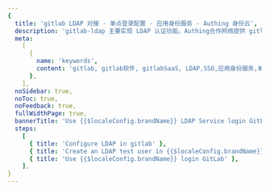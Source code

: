 ```yaml
---
{
  title: 'gitlab LDAP 对接 - 单点登录配置 - 应用身份服务 - Authing 身份云',
  description: 'gitlab-ldap 主要实现 LDAP 认证功能。Authing合作网络提供 gitlab对接，单点登录，SSO，实现应用的快捷登录、免密登录，提升员工办公体验、增强用户体验，增强企业数字化服务水平。',
  meta:
    [
      {
        name: 'keywords',
        content: 'gitlab, gitlab软件, gitlabSaaS, LDAP,SSO,应用身份服务,单点登录配置,Authing身份云',
      },
    ],
  noSidebar: true,
  noToc: true,
  noFeedback: true,
  fullWidthPage: true,
  bannerTitle: 'Use {{$localeConfig.brandName}} LDAP Service login GitLab',
  steps:
    [
      { title: 'Configure LDAP in gitlab' },
      { title: 'Create an LDAP test user in {{$localeConfig.brandName}}' },
      { title: 'Use {{$localeConfig.brandName}} login GitLab' },
    ],
}
---
```


<IntegrationDetail backLink="/en/integration/"/>
